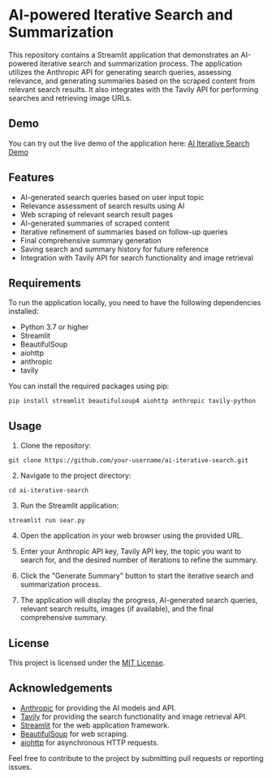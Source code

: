 # AI-powered Iterative Search and Summarization

This repository contains a Streamlit application that demonstrates an AI-powered iterative search and summarization process. The application utilizes the Anthropic API for generating search queries, assessing relevance, and generating summaries based on the scraped content from relevant search results. It also integrates with the Tavily API for performing searches and retrieving image URLs.

## Demo

You can try out the live demo of the application here: [AI Iterative Search Demo](https://ai-iterative-search.streamlit.app/)

## Features

- AI-generated search queries based on user input topic
- Relevance assessment of search results using AI
- Web scraping of relevant search result pages
- AI-generated summaries of scraped content
- Iterative refinement of summaries based on follow-up queries
- Final comprehensive summary generation
- Saving search and summary history for future reference
- Integration with Tavily API for search functionality and image retrieval

## Requirements

To run the application locally, you need to have the following dependencies installed:

- Python 3.7 or higher
- Streamlit
- BeautifulSoup
- aiohttp
- anthropic
- tavily

You can install the required packages using pip:

```
pip install streamlit beautifulsoup4 aiohttp anthropic tavily-python
```

## Usage

1. Clone the repository:

```
git clone https://github.com/your-username/ai-iterative-search.git
```

2. Navigate to the project directory:

```
cd ai-iterative-search
```

3. Run the Streamlit application:

```
streamlit run sear.py
```

4. Open the application in your web browser using the provided URL.

5. Enter your Anthropic API key, Tavily API key, the topic you want to search for, and the desired number of iterations to refine the summary.

6. Click the "Generate Summary" button to start the iterative search and summarization process.

7. The application will display the progress, AI-generated search queries, relevant search results, images (if available), and the final comprehensive summary.

## License

This project is licensed under the [MIT License](LICENSE).

## Acknowledgements

- [Anthropic](https://www.anthropic.com/) for providing the AI models and API.
- [Tavily](https://www.tavily.com/) for providing the search functionality and image retrieval API.
- [Streamlit](https://streamlit.io/) for the web application framework.
- [BeautifulSoup](https://www.crummy.com/software/BeautifulSoup/) for web scraping.
- [aiohttp](https://docs.aiohttp.org/) for asynchronous HTTP requests.

Feel free to contribute to the project by submitting pull requests or reporting issues.
